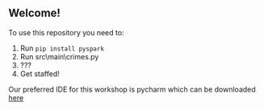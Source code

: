 ## Welcome!

To use this repository you need to: 
1) Run `pip install pyspark`
2) Run src\main\crimes.py
3) ???
4) Get staffed!

Our preferred IDE for this workshop is pycharm which can be downloaded [here](https://www.jetbrains.com/pycharm/download/#section=mac)